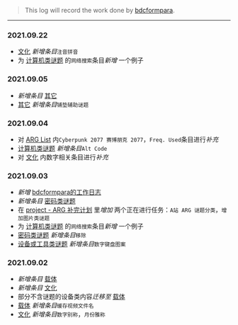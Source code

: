 > This log will record the work done by [bdcformpara](https://github.com/bdcformpara).
---

### 2021.09.22
- [文化](https://github.com/Nikucyan/ARG/blob/main/List_of_puzzle_types/Culture.md) *新增条目*`注音拼音`
- 为 [计算机类谜题](https://github.com/Nikucyan/ARG/blob/main/List_of_puzzle_types/Computer_Puzzles.md) 的`网络搜索`条目*新增* 一个例子
### 2021.09.05
- *新增条目* [其它](https://github.com/Nikucyan/ARG/blob/main/List_of_puzzle_types/Others.md)
- [其它](https://github.com/Nikucyan/ARG/blob/main/List_of_puzzle_types/Others.md) *新增条目*`铺垫辅助谜题`
### 2021.09.04
- 对 [ARG List](https://github.com/Nikucyan/ARG/blob/main/ARG-List.md) 内`Cyberpunk 2077 赛博朋克 2077`，`Freq. Used`条目进行*补充*
- [计算机类谜题](https://github.com/Nikucyan/ARG/blob/main/List_of_puzzle_types/Computer_Puzzles.md) *新增条目*`Alt Code`
- 对 [文化](https://github.com/Nikucyan/ARG/blob/main/List_of_puzzle_types/Culture.md) 内数字相关条目进行*补充*
### 2021.09.03
- *新增* [bdcformpara的工作日志](https://github.com/Nikucyan/ARG/blob/main/Work_log/bdcformpara.md)
- *新增条目* [密码类谜题](https://github.com/Nikucyan/ARG/blob/main/List_of_puzzle_types/Cryptography_Puzzles.md)
- 在 [project - ARG 补完计划](https://github.com/Nikucyan/ARG/projects/1#card-68087383) 里*增加* 两个正在进行任务：`A站 ARG 谜题分类`，`增加图片类谜题`
- 为 [计算机类谜题](https://github.com/Nikucyan/ARG/blob/main/List_of_puzzle_types/Computer_Puzzles.md) 的`网络搜索`条目*新增* 一个例子
- [密码类谜题](https://github.com/Nikucyan/ARG/blob/main/List_of_puzzle_types/Cryptography_Puzzles.md) *新增条目*`移除`
- [设备或工具类谜题](https://github.com/Nikucyan/ARG/blob/main/List_of_puzzle_types/Device_or_Tool_Puzzles.md) *新增条目*`数字键盘图案`
### 2021.09.02
- *新增条目* [载体](https://github.com/Nikucyan/ARG/blob/main/List_of_puzzle_types/Carrier.md)
- *新增条目* [文化](https://github.com/Nikucyan/ARG/blob/main/List_of_puzzle_types/Culture.md)
- 部分不含谜题的设备类内容*迁移至* [载体](https://github.com/Nikucyan/ARG/blob/main/List_of_puzzle_types/Carrier.md)
- [载体](https://github.com/Nikucyan/ARG/blob/main/List_of_puzzle_types/Carrier.md) *新增条目*`缓存视频文件名`
- [文化](https://github.com/Nikucyan/ARG/blob/main/List_of_puzzle_types/Culture.md) *新增条目*`数字别称`，`月份雅称`

